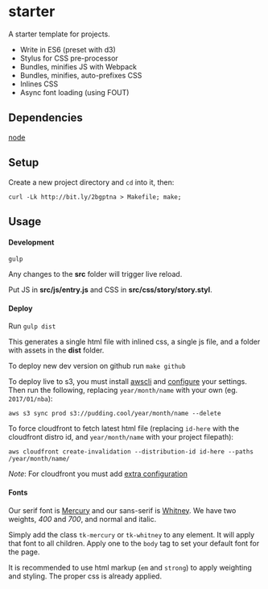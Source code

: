 # starter

A starter template for projects.

* Write in ES6 (preset with d3)
* Stylus for CSS pre-processor
* Bundles, minifies JS with Webpack
* Bundles, minifies, auto-prefixes CSS
* Inlines CSS
* Async font loading (using FOUT)

## Dependencies
[node](http://nodejs.org)

## Setup
Create a new project directory and `cd` into it, then:

```
curl -Lk http://bit.ly/2bgptna > Makefile; make;
```

## Usage

#### Development
`gulp`

Any changes to the **src** folder will trigger live reload.

Put JS in **src/js/entry.js** and CSS in **src/css/story/story.styl**.

#### Deploy
Run `gulp dist`

This generates a single html file with inlined css, a single js file, and a folder with assets in the **dist** folder.

To deploy new dev version on github run `make github`

To deploy live to s3, you must install [awscli](https://aws.amazon.com/cli/) and [configure](http://docs.aws.amazon.com/cli/latest/reference/configure/index.html) your settings. Then run the following, replacing  `year/month/name` with your own (eg. `2017/01/nba`):

`aws s3 sync prod s3://pudding.cool/year/month/name --delete`

To force cloudfront to fetch latest html file (replacing `id-here` with the cloudfront distro id, and `year/month/name` with your project filepath):

`aws cloudfront create-invalidation --distribution-id id-here --paths /year/month/name/`

*Note*: For cloudfront you must add [extra configuration](http://docs.aws.amazon.com/cli/latest/reference/cloudfront/create-invalidation.html)

#### Fonts
Our serif font is [Mercury](https://typography.com/fonts/mercury-text/styles/screensmart/) and our sans-serif is [Whitney](https://typography.com/fonts/whitney/styles/screensmart/). We have two weights, *400* and *700*, and normal and italic.

Simply add the class `tk-mercury` or `tk-whitney` to any element. It will apply that font to all children. Apply one to the `body` tag to set your default font for the page.

It is recommended to use html markup (`em` and `strong`) to apply weighting and styling. The proper css is already applied.
